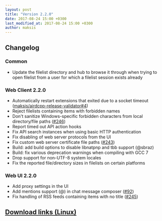 ```yaml
---
layout: post
title: "Version 2.2.0"
date: 2017-08-24 15:00 +0300
last_modified_at: 2017-08-24 15:00 +0300
author: maksis
---
```


<!--more-->

## Changelog

### Common

- Update the filelist directory and hub to browse it through when trying to open filelist from a user for which a filelist session exists already

### Web Client 2.2.0

- Automatically restart extensions that exited due to a socket timeout ([maksis/airdcpp-release-validator#4](https://github.com/maksis/airdcpp-release-validator/issues/4))
- Reject filelists containing items with forbidden names
- Don't sanitize Windows-specific forbidden characters from local directory/file paths ([#246](https://github.com/airdcpp-web/airdcpp-webclient/issues/246))
- Report timed out API action hooks
- Fix API search instances when using basic HTTP authentication
- Fix disabling of web server protocols from the UI
- Fix custom web server certificate file paths ([#243](https://github.com/airdcpp-web/airdcpp-webclient/issues/243))
- Build: add build options to disable libnatpnp and tbb support (@sbraz)
- Build: fix various deprecation warnings when compiling with GCC 7
- Drop support for non-UTF-8 system locales
- Fix the reported file/directory sizes in filelists on certain platforms

### Web UI 2.2.0

- Add proxy settings in the UI
- Add mentions support (@) in chat message composer ([#92](https://github.com/airdcpp-web/airdcpp-webclient/issues/92))
- Fix handling of RSS feeds containing items with no title ([#245](https://github.com/airdcpp-web/airdcpp-webclient/issues/245))


## [Download links (Linux)](/docs/installation/linux-binaries.html)